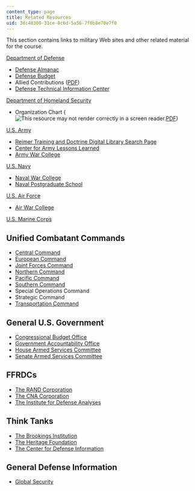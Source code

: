 ```yaml
---
content_type: page
title: Related Resources
uid: 3dc48300-31ce-0c6d-5a56-7f0b8e70e7f0
---
```


This section contains links to military Web sites and other related material for the course.

[Department of Defense](http://www.defenselink.mil/)

*   [Defense Almanac](http://www.defenselink.mil/pubs/almanac/)
*   [Defense Budget](http://www.dod.mil/comptroller/defbudget/fy2005/index.html)
*   Allied Contributions ([PDF](http://www.defenselink.mil/pubs/allied_contrib2003/allied2003.pdf))
*   [Defense Technical Information Center](https://discover.dtic.mil/)

[Department of Homeland Security](http://www.dhs.gov/index.shtm)

*   Organization Chart (![This resource may not render correctly in a screen reader.](/images/inacessible.gif)[PDF](http://siteresources.worldbank.org/EXTABOUTUS/Resources/bank.pdf))

[U.S. Army](http://www.army.mil/)

*   [Reimer Training and Doctrine Digital Library Search Page](http://goldcompass.ru/web/search/Reimer%20Digital%20Library%20Portal)
*   [Center for Army Lessons Learned](http://www.globalsecurity.org/military/library/report/call/)
*   [Army War College](http://www.army.mil/)

[U.S. Navy](http://www.navy.mil/)

*   [Naval War College](https://www.usnwc.edu/)
*   [Naval Postgraduate School](http://www.nps.edu/)

[U.S. Air Force](http://www.af.mil/)

*   [Air War College](https://www.airuniversity.af.edu/AWC/)

[U.S. Marine Corps](http://www.marines.mil/Pages/Default.aspx)

Unified Combatant Commands
--------------------------

*   [Central Command](http://www.centcom.mil/)
*   [European Command](http://www.eucom.mil/)
*   [Joint Forces Command](https://www.federallabs.org/labs/us-joint-forces-command-usjfcom)
*   [Northern Command](http://en.wikipedia.org/wiki/United_States_Northern_Command)
*   [Pacific Command](http://www.pacom.mil/)
*   [Southern Command](http://www.southcom.mil/)
*   Special Operations Command
*   Strategic Command
*   [Transportation Command](https://www.ustranscom.mil/)

General U.S. Government
-----------------------

*   [Congressional Budget Office](http://www.cbo.gov/)
*   [Government Accountability Office](http://www.gao.gov/)
*   [House Armed Services Committee](https://armedservices.house.gov/)
*   [Senate Armed Services Committee](http://armed-services.senate.gov/)

FFRDCs
------

*   [The RAND Corporation](http://www.rand.org/)
*   [The CNA Corporation](http://www.cna.org/)
*   [The Institute for Defense Analyses](http://www.ida.org/)

Think Tanks
-----------

*   [The Brookings Institution](http://www.brookings.edu/)
*   [The Heritage Foundation](http://www.heritage.org/)
*   [The Center for Defense Information](http://www.knology.net/~bilrum/cdi.htm)

General Defense Information
---------------------------

*   [Global Security](http://www.globalsecurity.org/)